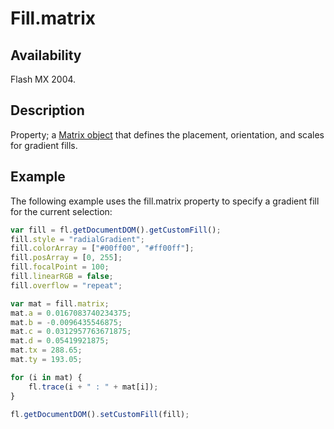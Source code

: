 # Fill.matrix

## Availability

Flash MX 2004.

## Description

Property; a [Matrix object](../Matrix_object/Matrix_summary.md) that defines the placement, orientation, and scales for gradient fills.

## Example

The following example uses the fill.matrix property to specify a gradient fill for the current selection:

```javascript
var fill = fl.getDocumentDOM().getCustomFill();
fill.style = "radialGradient";
fill.colorArray = ["#00ff00", "#ff00ff"];
fill.posArray = [0, 255];
fill.focalPoint = 100;
fill.linearRGB = false;
fill.overflow = "repeat";

var mat = fill.matrix;
mat.a = 0.0167083740234375;
mat.b = -0.0096435546875;
mat.c = 0.0312957763671875;
mat.d = 0.05419921875;
mat.tx = 288.65;
mat.ty = 193.05;

for (i in mat) {
    fl.trace(i + " : " + mat[i]);
}

fl.getDocumentDOM().setCustomFill(fill);
```
